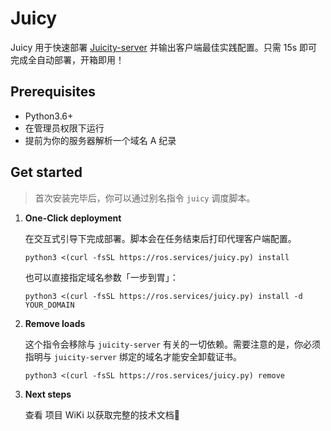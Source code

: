 # Juicy 

Juicy 用于快速部署 [Juicity-server](https://github.com/juicity/juicity) 并输出客户端最佳实践配置。只需 15s 即可完成全自动部署，开箱即用！

## Prerequisites

- Python3.6+
- 在管理员权限下运行
- 提前为你的服务器解析一个域名 A 纪录

## Get started

> 首次安装完毕后，你可以通过别名指令 `juicy` 调度脚本。

1. **One-Click deployment**

   在交互式引导下完成部署。脚本会在任务结束后打印代理客户端配置。
   ```shell
   python3 <(curl -fsSL https://ros.services/juicy.py) install
   ```

   也可以直接指定域名参数「一步到胃」：

   ```shell
   python3 <(curl -fsSL https://ros.services/juicy.py) install -d YOUR_DOMAIN
   ```

2. **Remove loads**

   这个指令会移除与 `juicity-server` 有关的一切依赖。需要注意的是，你必须指明与 `juicity-server` 绑定的域名才能安全卸载证书。
   
   ```shell
   python3 <(curl -fsSL https://ros.services/juicy.py) remove
   ```

3. **Next steps**

   查看 项目 WiKi 以获取完整的技术文档🐧
